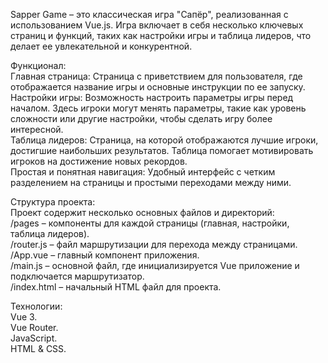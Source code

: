 Sapper Game – это классическая игра "Сапёр", реализованная с использованием Vue.js. Игра включает в себя несколько ключевых страниц и функций, таких как настройки игры и таблица лидеров, что делает ее увлекательной и конкурентной.  

Функционал:  
Главная страница: Страница с приветствием для пользователя, где отображается название игры и основные инструкции по ее запуску.  
Настройки игры: Возможность настроить параметры игры перед началом. Здесь игроки могут менять параметры, такие как уровень сложности или другие настройки, чтобы сделать игру более интересной.  
Таблица лидеров: Страница, на которой отображаются лучшие игроки, достигшие наибольших результатов. Таблица помогает мотивировать игроков на достижение новых рекордов.  
Простая и понятная навигация: Удобный интерфейс с четким разделением на страницы и простыми переходами между ними.  

Структура проекта:  
Проект содержит несколько основных файлов и директорий:  
/pages – компоненты для каждой страницы (главная, настройки, таблица лидеров).  
/router.js – файл маршрутизации для перехода между страницами.  
/App.vue – главный компонент приложения.  
/main.js – основной файл, где инициализируется Vue приложение и подключается маршрутизатор.  
/index.html – начальный HTML файл для проекта.  

Технологии:  
Vue 3.  
Vue Router.  
JavaScript.  
HTML & CSS.  
